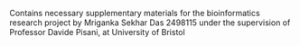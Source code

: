Contains necessary supplementary materials for the bioinformatics research project by Mriganka Sekhar Das 2498115 under the supervision of Professor Davide Pisani, at University of Bristol
